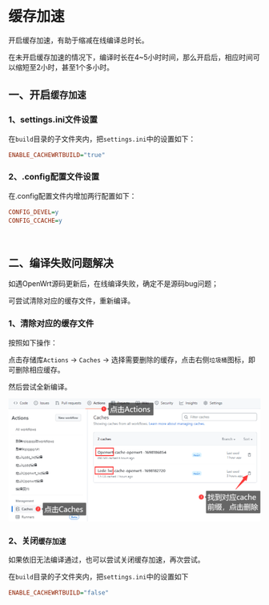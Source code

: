 # 缓存加速

开启缓存加速，有助于缩减在线编译总时长。

在未开启缓存加速的情况下，编译时长在4~5小时时间，那么开启后，相应时间可以缩短至2小时，甚至1个多小时。



## 一、开启`缓存加速`





### 1、settings.ini文件设置

在`build`目录的子文件夹内，把`settings.ini`中的设置如下：

```ini
ENABLE_CACHEWRTBUILD="true"
```





### 2、.config配置文件设置

在.config配置文件内增加两行配置如下：

```ini
CONFIG_DEVEL=y
CONFIG_CCACHE=y
```



<br />



## 二、编译失败问题解决

如遇OpenWrt源码更新后，在线编译失败，确定不是源码bug问题；

可尝试清除对应的缓存文件，重新编译。





### 1、清除对应的缓存文件

按照如下操作：

点击存储库`Actions` -> `Caches` -> 选择需要删除的缓存，点击右侧`垃圾桶`图标，即可删除相应缓存。

然后尝试全新编译。



![ccache](imgs/ccache.png)





### 2、关闭`缓存加速`

如果依旧无法编译通过，也可以尝试关闭缓存加速，再次尝试。

在`build`目录的子文件夹内，把`settings.ini`中的设置如下

```ini
ENABLE_CACHEWRTBUILD="false"
```



<br />



